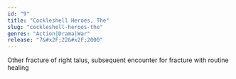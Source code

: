 ```yaml
---
id: "9"
title: "Cockleshell Heroes, The"
slug: "cockleshell-heroes-the"
genres: "Action|Drama|War"
release: "7&#x2F;22&#x2F;2000"
---
```


Other fracture of right talus, subsequent encounter for fracture with routine healing

